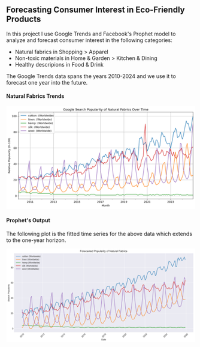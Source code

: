 ## Forecasting Consumer Interest in Eco-Friendly Products

In this project I use Google Trends and Facebook's Prophet model to analyze and forecast consumer interest in the following categories:

- Natural fabrics in Shopping > Apparel
- Non-toxic materials in Home & Garden > Kitchen & Dining
- Healthy descripions in Food & Drink

The Google Trends data spans the years 2010-2024 and we use it to forecast one year into the future. 

#### Natural Fabrics Trends

![](images/natural_fabrics_trend_plot.png)

#### Prophet's Output

The following plot is the fitted time series for the above data which extends to the one-year horizon.

![](images/forecast_plot_all_fabrics.png)
